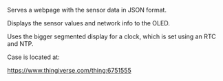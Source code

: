 Serves a webpage with the sensor data in JSON format.

Displays the sensor values and network info to the OLED.

Uses the bigger segmented display for a clock, which is set using an RTC and NTP.


Case is located at:

https://www.thingiverse.com/thing:6751555
